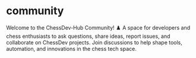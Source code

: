 # community
Welcome to the ChessDev-Hub Community! ♟️ A space for developers and chess enthusiasts to ask questions, share ideas, report issues, and collaborate on ChessDev projects. Join discussions to help shape tools, automation, and innovations in the chess tech space.
